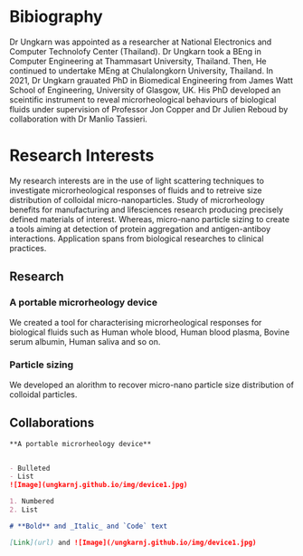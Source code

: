 # Bibiography

Dr Ungkarn was appointed as a researcher at National Electronics and Computer Technolofy Center (Thailand). Dr Ungkarn took a BEng in Computer Engineering at Thammasart University, Thailand. Then, He continued to undertake MEng at Chulalongkorn University, Thailand. In 2021, Dr Ungkarn grauated PhD in Biomedical Engineering from James Watt School of Engineering, University of Glasgow, UK. His PhD developed an sceintific instrument to reveal microrheological behaviours of biological fluids under supervision of Professor Jon Copper and Dr Julien Reboud by collaboration with Dr Manlio Tassieri.


# Research Interests
My research interests are in the use of light scattering techniques to investigate microrheological responses of fluids and to retreive size distribution of colloidal micro-nanoparticles. Study of microrheology benefits for manufacturing and lifesciences research producing precisely defined materials of interest. Whereas, micro-nano particle sizing to create a tools aiming at detection of protein aggregation and antigen-antiboy interactions. Application spans from biological researches to clinical practices.


## Research
### A portable microrheology device
We created a tool for characterising microrheological responses for biological fluids such as Human whole blood, Human blood plasma, Bovine serum albumin, Human saliva and so on.


### Particle sizing
We developed an alorithm to recover micro-nano particle size distribution of colloidal particles.



## Collaborations


```markdown
**A portable microrheology device**


- Bulleted
- List
![Image](ungkarnj.github.io/img/device1.jpg)

1. Numbered
2. List

# **Bold** and _Italic_ and `Code` text

[Link](url) and ![Image](/ungkarnj.github.io/img/device1.jpg)
```




